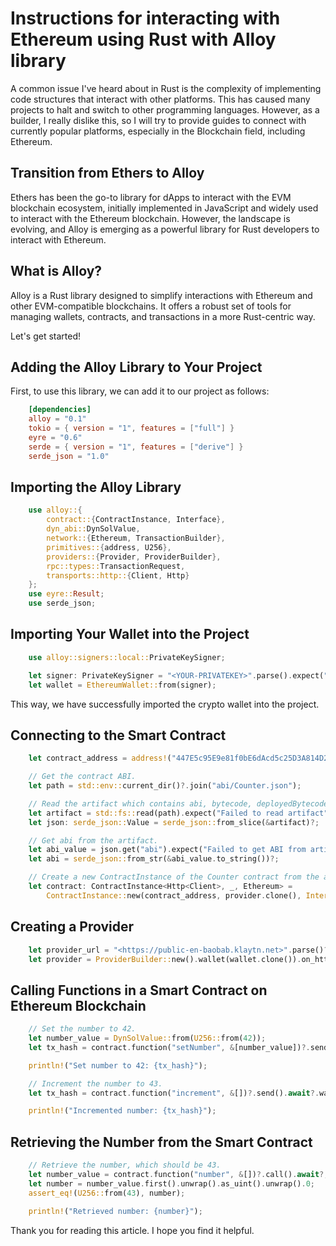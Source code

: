 # Instructions for interacting with Ethereum using Rust with Alloy library
A common issue I've heard about in Rust is the complexity of implementing code structures that interact with other platforms. This has caused many projects to halt and switch to other programming languages. However, as a builder, I really dislike this, so I will try to provide guides to connect with currently popular platforms, especially in the Blockchain field, including Ethereum.

## Transition from Ethers to Alloy
Ethers has been the go-to library for dApps to interact with the EVM blockchain ecosystem, initially implemented in JavaScript and widely used to interact with the Ethereum blockchain. However, the landscape is evolving, and Alloy is emerging as a powerful library for Rust developers to interact with Ethereum.

## What is Alloy?
Alloy is a Rust library designed to simplify interactions with Ethereum and other EVM-compatible blockchains. It offers a robust set of tools for managing wallets, contracts, and transactions in a more Rust-centric way.

Let's get started!

## Adding the Alloy Library to Your Project
First, to use this library, we can add it to our project as follows:
```toml
    [dependencies]
    alloy = "0.1"
    tokio = { version = "1", features = ["full"] }
    eyre = "0.6"
    serde = { version = "1", features = ["derive"] }
    serde_json = "1.0"
```

## Importing the Alloy Library
```rust
    use alloy::{
        contract::{ContractInstance, Interface}, 
        dyn_abi::DynSolValue, 
        network::{Ethereum, TransactionBuilder}, 
        primitives::{address, U256}, 
        providers::{Provider, ProviderBuilder}, 
        rpc::types::TransactionRequest, 
        transports::http::{Client, Http}
    };
    use eyre::Result;
    use serde_json;
```

## Importing Your Wallet into the Project
```rust
    use alloy::signers::local::PrivateKeySigner;

    let signer: PrivateKeySigner = "<YOUR-PRIVATEKEY>".parse().expect("should parse private key");
    let wallet = EthereumWallet::from(signer);
```
This way, we have successfully imported the crypto wallet into the project.

## Connecting to the Smart Contract
```rust
    let contract_address = address!("447E5c95E9e81f0bE6dAcd5c25D3A814D2dA0d41");

    // Get the contract ABI.
    let path = std::env::current_dir()?.join("abi/Counter.json");

    // Read the artifact which contains abi, bytecode, deployedBytecode and metadata.
    let artifact = std::fs::read(path).expect("Failed to read artifact");
    let json: serde_json::Value = serde_json::from_slice(&artifact)?;

    // Get abi from the artifact.
    let abi_value = json.get("abi").expect("Failed to get ABI from artifact");
    let abi = serde_json::from_str(&abi_value.to_string())?;

    // Create a new ContractInstance of the Counter contract from the abi
    let contract: ContractInstance<Http<Client>, _, Ethereum> =
        ContractInstance::new(contract_address, provider.clone(), Interface::new(abi));
```

## Creating a Provider
```rust
    let provider_url = "<https://public-en-baobab.klaytn.net>".parse()?;
    let provider = ProviderBuilder::new().wallet(wallet.clone()).on_http(provider_url);
```

## Calling Functions in a Smart Contract on Ethereum Blockchain
```rust
    // Set the number to 42.
    let number_value = DynSolValue::from(U256::from(42));
    let tx_hash = contract.function("setNumber", &[number_value])?.send().await?.watch().await?;

    println!("Set number to 42: {tx_hash}");

    // Increment the number to 43.
    let tx_hash = contract.function("increment", &[])?.send().await?.watch().await?;

    println!("Incremented number: {tx_hash}");
```

## Retrieving the Number from the Smart Contract
```rust
    // Retrieve the number, which should be 43.
    let number_value = contract.function("number", &[])?.call().await?;
    let number = number_value.first().unwrap().as_uint().unwrap().0;
    assert_eq!(U256::from(43), number);

    println!("Retrieved number: {number}");
```

Thank you for reading this article. I hope you find it helpful.